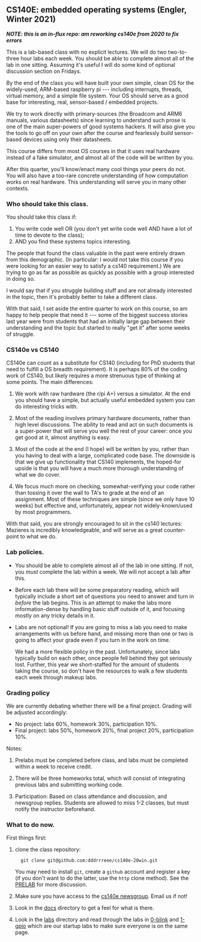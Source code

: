 ## CS140E: embedded operating systems (Engler, Winter 2021)

***NOTE: this is an in-flux repo: am reworking cs140e from 2020 to fix errors***

This is a lab-based class with no explicit lectures.  We will do two
two-to-three hour labs each week.  You should be able to complete almost
all of the lab in one sitting.  Assuming it's useful I will do some kind
of optional discussion section on Fridays.

By the end of the class you will have built your own simple, clean OS
for the widely-used, ARM-based raspberry pi --- including interrupts,
threads, virtual memory, and a simple file system.  Your OS should serve
as a good base for interesting, real, sensor-based / embedded projects.

We try to work directly with primary-sources (the Broadcom and ARM6
manuals, various datasheets) since learning to understand such prose
is one of the main super-powers of good systems hackers.  It will also
give you the tools to go off on your own after the course and fearlessly
build sensor-based devices using only their datasheets.

This course differs from most OS courses in that it uses real hardware
instead of a fake simulator, and almost all of the code will be written
by you.

After this quarter, you'll know/enact many cool things your peers do not.
You will also have a too-rare concrete understanding of how computation
works on real hardware.   This understanding will serve you in many
other contexts.

### Who should take this class.

You should take this class if:
   1. You write code well OR (you don't yet write code well AND have a lot of time
   to devote to the class);
   2. AND you find these systems topics interesting.

The people that found the class valuable in the past were entirely drawn
from this demographic.  (In particular: I would not take this course
if you were looking for an easier way to satisfy a cs140 requirement.)
We are trying to go as far as possible as quickly as possible with a
group interested in doing so.  

I would say that if you struggle building stuff and are not already
interested in the topic, then it's probably better to take a different
class.

With that said, I set aside the entire quarter to work on this course,
so am happy to help people that need it --- some of the biggest success
stories last year were from students that had an initially large gap
between their understanding and the topic but started to really "get it"
after some weeks of struggle.

### CS140e vs CS140

CS140e can count as a substitute for CS140 (including for PhD students
that need to fulfill a OS breadth requirement).  It is perhaps 80% of
the coding work of CS140, but likely requires a more strenuous type of
thinking at some points.  The main differences:

 1. We work with raw hardware (the r/pi A+) versus a simulator.  At the
       end you should have a simple, but actually useful embedded system
       you can do interesting tricks with.

 2. Most of the reading involves primary hardware documents, rather
       than high level discussions.   The ability to read and act on
       such documents is a super-power that will serve you well the rest of
       your career:  once you get good at it, almost anything is easy.

 3. Most of the code at the end (I hope) will be written by you, rather
       than you having to deal with a large, complicated code base.
       The downside is that we give up functionality that CS140
       implements, the hoped-for upside is that you will have a much
       more thorough understanding of what we do cover.

 4. We focus much more on checking, somewhat-verifying your code rather
       than tossing it over the wall to TA's to grade at the end of
       an assignment.  Most of these techniques are simple (since we
       only have 10 weeks) but effective and, unfortunately, appear not
       widely-known/used by most programmers.

With that said, you are strongly encouraged to sit in the cs140
lectures: Mazieres is incredibly knowledgeable, and will serve as a
great counter-point to what we do.

### Lab policies.

   - You should be able to complete almost all of the lab in one sitting.
     If not, you *must* complete the lab within a week.  We will not
     accept a lab after this.

   - Before each lab there will be some preparatory reading, which will
     typically include a short set of questions you need to answer and
     turn in *before* the lab begins.  This is an attempt to make the
     labs more information-dense by handling basic stuff outside of it,
     and focusing mostly on any tricky details in it.

   - Labs are not optional!   If you are going to miss a lab you need
     to make arrangements with us before hand, and missing more than
     one or two is going to affect your grade even if you turn in the
     work on time.

     We had a more flexible policy in the past.  Unfortunately, since
     labs typically build on each other, once people fell behind they
     got seriously lost.  Further, this year we short-staffed for the
     amount of students taking the course, so don't have the resources
     to walk a few students each week through makeup labs.

### Grading policy
    
We are currently debating whether there will be a final project. 
Grading will be adjusted accordingly:
  - No project: labs 60%, homework 30%, participation 10%.
  - Final project: labs 50%, homework 20%, final project 20%, participation
    10%.

Notes:
 1. Prelabs must be completed before class, and labs must be completed within a week to receive credit.

 2. There will be three homeworks total, which will consist of
      integrating previous labs
      and submitting working code.

 4. Participation: Based on class attendance and discussion, 
      and newsgroup replies. Students are allowed to miss 1-2 classes,
      but must notify the instructor beforehand.

### What to do now.

First things first: 

   1. clone the class repository:

            git clone git@github.com:dddrrreee/cs140e-20win.git

      You may need to install `git`, create a `github` account and
      register a key (if you don't want to do the latter, use the
      `http` clone method).  See the [PRELAB](labs/0-blink/PRELAB.md)
      for more discussion.

   2. Make sure you have access to the [cs140e
       newsgroup](https://groups.google.com/forum/#!forum/cs140e-win20).
       Email us if not!

   3. Look in the [docs](docs) directory to get a feel for what is there.

   4. Look in the [labs](labs/README.md) directory and read through the labs in
      [0-blink](labs/0-blink) and [1-gpio](labs/1-gpio) which are our
      startup labs to make sure everyone is on the same page.

